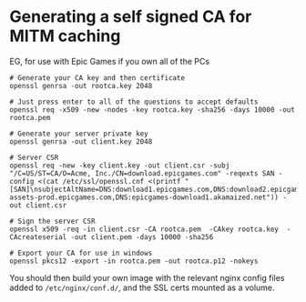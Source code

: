 # Generating a self signed CA for MITM caching

EG, for use with Epic Games if you own all of the PCs

```
# Generate your CA key and then certificate
openssl genrsa -out rootca.key 2048

# Just press enter to all of the questions to accept defaults
openssl req -x509 -new -nodes -key rootca.key -sha256 -days 10000 -out rootca.pem

# Generate your server private key
openssl genrsa -out client.key 2048

# Server CSR
openssl req -new -key client.key -out client.csr -subj "/C=US/ST=CA/O=Acme, Inc./CN=download.epicgames.com" -reqexts SAN -config <(cat /etc/ssl/openssl.cnf <(printf "[SAN]\nsubjectAltName=DNS:download1.epicgames.com,DNS:download2.epicgames.com,DNS:download3.epicgames.com,DNS:download4.epicgames.com,DNS:cdn1.epicgames.com,DNS:cdn2.epicgames.com,DNS:cdn1.unrealengine.com,DNS:cdn2.unrealengine.com,DNS:cdn3.unrealengine.com,DNS:static-assets-prod.epicgames.com,DNS:epicgames-download1.akamaized.net")) -out client.csr

# Sign the server CSR
openssl x509 -req -in client.csr -CA rootca.pem  -CAkey rootca.key  -CAcreateserial -out client.pem -days 10000 -sha256

# Export your CA for use in windows
openssl pkcs12 -export -in rootca.pem -out rootca.p12 -nokeys

```

You should then build your own image with the relevant nginx config files added
to `/etc/nginx/conf.d/`, and the SSL certs mounted as a volume.